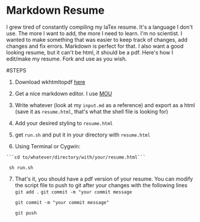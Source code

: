 # Markdown  Resume
I grew tired of constantly compiling my laTex resume. It's a language I don't use. The more I want to add, the more I need to learn. I'm no scientist. I wanted to make something that was easier to keep track of changes, add changes and fix errors. Markdown is perfect for that. I also want a good looking resume, but it can't be html, it should be a pdf. Here's how I edit/make my resume. Fork and use as you wish. 

#STEPS
  
  1. Download wkhtmltopdf [here](http://wkhtmltopdf.org/downloads.html)
  
  2. Get a nice markdown editor. I use [MOU](http://25.io/mou/)
  
  3. Write whatever (look at my `input.md` as a reference) and export as a html (save it as `resume.html`, that's what the shell file is looking for)
  
  4. Add your desired styling to `resume.html`
  
  5. get `run.sh` and put it in your directory with `resume.html`
  
  6. Using Terminal or Cygwin:
  
    ```cd to/whatever/directory/with/your/resume.html```
    
   ``` sh run.sh```
   
  7. That's it, you should have a pdf version of your resume. You can modify the script file to push to git after your changes with the following lines
      ```git add .```
      ```git commit -m "your commit message```

      ```git commit -m "your commit message"```

      ```git push```
 

